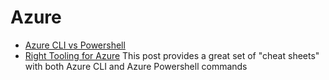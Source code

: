 # Azure

- [Azure CLI vs Powershell](https://stackoverflow.com/questions/45585000/azure-cli-vs-powershell)
- [Right Tooling for Azure](https://devblogs.microsoft.com/premier-developer/choosing-the-right-tooling-for-azure-and-side-by-side-azure-cli-and-powershell-commands/) This post provides a great set of "cheat sheets" with both Azure CLI and Azure Powershell commands
